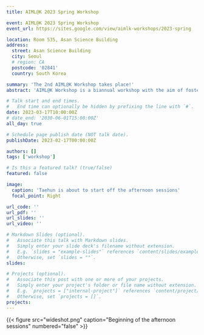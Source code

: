 ```yaml
---
title: AIML@K 2023 Spring Workshop

event: AIML@K 2023 Spring Workshop
event_url: https://sites.google.com/view/aimlk-workshops/2023-spring

location: Room 535, Asan Science Building
address:
  street: Asan Science Building
  city: Seoul
  # region: CA
  postcode: '02841'
  country: South Korea

summary: 'The 2nd AIML@K Workshop takes place!'
abstract: 'AIML@K Workshop is a biannual workshop with the aim of fostering graduate student research presentation and discussion. Undergraduates, postdoctoral researchers and faculty members are also welcome to the workshop. In this particular event, there is a special session about the CMU overseas visiting student program available for graduate students in South Korea.'

# Talk start and end times.
#   End time can optionally be hidden by prefixing the line with `#`.
date: 2023-03-17T10:00:00Z
# date_end: '2030-06-01T15:00:00Z'
all_day: true

# Schedule page publish date (NOT talk date).
publishDate: 2023-02-17T00:00:00Z

authors: []
tags: ['workshop']

# Is this a featured talk? (true/false)
featured: false

image:
  caption: 'Taehun is about to start off the afternoon sessions'
  focal_point: Right

url_code: ''
url_pdf: ''
url_slides: ''
url_video: ''

# Markdown Slides (optional).
#   Associate this talk with Markdown slides.
#   Simply enter your slide deck's filename without extension.
#   E.g. `slides = "example-slides"` references `content/slides/example-slides.md`.
#   Otherwise, set `slides = ""`.
slides:

# Projects (optional).
#   Associate this post with one or more of your projects.
#   Simply enter your project's folder or file name without extension.
#   E.g. `projects = ["internal-project"]` references `content/project/deep-learning/index.md`.
#   Otherwise, set `projects = []`.
projects:
---
```


{{< figure src="wideshot.png" caption="Beginning of the afternoon sessions" numbered="false" >}}


<!-- 
Slides can be added in a few ways:

- **Create** slides using Wowchemy's [_Slides_](https://docs.hugoblox.com/managing-content/#create-slides) feature and link using `slides` parameter in the front matter of the talk file
- **Upload** an existing slide deck to `static/` and link using `url_slides` parameter in the front matter of the talk file
- **Embed** your slides (e.g. Google Slides) or presentation video on this page using [shortcodes](https://docs.hugoblox.com/writing-markdown-latex/).

Further event details, including page elements such as image galleries, can be added to the body of this page. -->
